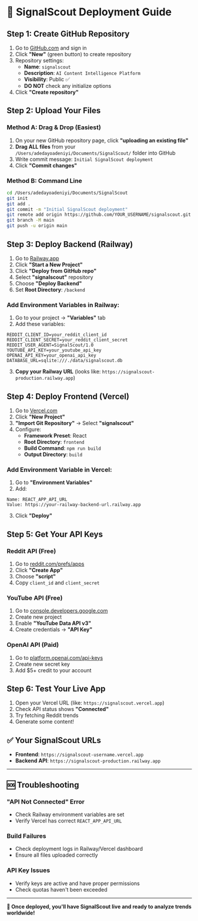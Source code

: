 # 🚀 **SignalScout Deployment Guide**

## **Step 1: Create GitHub Repository**

1. Go to [GitHub.com](https://github.com) and sign in
2. Click **"New"** (green button) to create repository
3. Repository settings:
   - **Name**: `signalscout`
   - **Description**: `AI Content Intelligence Platform`
   - **Visibility**: Public ✅
   - **DO NOT** check any initialize options
4. Click **"Create repository"**

## **Step 2: Upload Your Files**

### **Method A: Drag & Drop (Easiest)**
1. On your new GitHub repository page, click **"uploading an existing file"**
2. **Drag ALL files** from your `/Users/adedayoadeniyi/Documents/SignalScout/` folder into GitHub
3. Write commit message: `Initial SignalScout deployment`
4. Click **"Commit changes"**

### **Method B: Command Line**
```bash
cd /Users/adedayoadeniyi/Documents/SignalScout
git init
git add .
git commit -m "Initial SignalScout deployment"
git remote add origin https://github.com/YOUR_USERNAME/signalscout.git
git branch -M main
git push -u origin main
```

## **Step 3: Deploy Backend (Railway)**

1. Go to [Railway.app](https://railway.app)
2. Click **"Start a New Project"**
3. Click **"Deploy from GitHub repo"**
4. Select **"signalscout"** repository
5. Choose **"Deploy Backend"**
6. Set **Root Directory**: `/backend`

### **Add Environment Variables in Railway:**
1. Go to your project → **"Variables"** tab
2. Add these variables:
```
REDDIT_CLIENT_ID=your_reddit_client_id
REDDIT_CLIENT_SECRET=your_reddit_client_secret
REDDIT_USER_AGENT=SignalScout/1.0
YOUTUBE_API_KEY=your_youtube_api_key
OPENAI_API_KEY=your_openai_api_key
DATABASE_URL=sqlite:///./data/signalscout.db
```

3. **Copy your Railway URL** (looks like: `https://signalscout-production.railway.app`)

## **Step 4: Deploy Frontend (Vercel)**

1. Go to [Vercel.com](https://vercel.com)
2. Click **"New Project"**
3. **"Import Git Repository"** → Select **"signalscout"**
4. Configure:
   - **Framework Preset**: React
   - **Root Directory**: `frontend`
   - **Build Command**: `npm run build`
   - **Output Directory**: `build`

### **Add Environment Variable in Vercel:**
1. Go to **"Environment Variables"**
2. Add:
```
Name: REACT_APP_API_URL
Value: https://your-railway-backend-url.railway.app
```
3. Click **"Deploy"**

## **Step 5: Get Your API Keys**

### **Reddit API (Free)**
1. Go to [reddit.com/prefs/apps](https://www.reddit.com/prefs/apps)
2. Click **"Create App"**
3. Choose **"script"**
4. Copy `client_id` and `client_secret`

### **YouTube API (Free)**
1. Go to [console.developers.google.com](https://console.developers.google.com)
2. Create new project
3. Enable **"YouTube Data API v3"**
4. Create credentials → **"API Key"**

### **OpenAI API (Paid)**
1. Go to [platform.openai.com/api-keys](https://platform.openai.com/api-keys)
2. Create new secret key
3. Add $5+ credit to your account

## **Step 6: Test Your Live App**

1. Open your Vercel URL (like: `https://signalscout.vercel.app`)
2. Check API status shows **"Connected"**
3. Try fetching Reddit trends
4. Generate some content!

## ✅ **Your SignalScout URLs**
- **Frontend**: `https://signalscout-username.vercel.app`
- **Backend API**: `https://signalscout-production.railway.app`

---

## 🆘 **Troubleshooting**

### **"API Not Connected" Error**
- Check Railway environment variables are set
- Verify Vercel has correct `REACT_APP_API_URL`

### **Build Failures**
- Check deployment logs in Railway/Vercel dashboard
- Ensure all files uploaded correctly

### **API Key Issues**
- Verify keys are active and have proper permissions
- Check quotas haven't been exceeded

---

**🎉 Once deployed, you'll have SignalScout live and ready to analyze trends worldwide!**